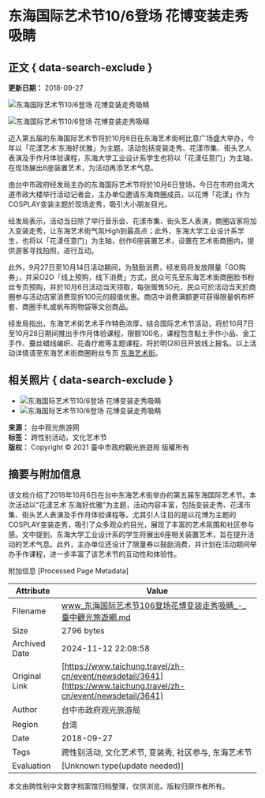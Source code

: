 # 东海国际艺术节10/6登场 花博变装走秀吸睛

## 正文 { data-search-exclude }


**更新日期：** 2018-09-27

![东海国际艺术节10/6登场 花博变装走秀吸睛](https://taichung.travel/content/images/articles/27422/1024x768_image1636736625251698589.jpg)

![东海国际艺术节10/6登场 花博变装走秀吸睛](https://taichung.travel/content/images/articles/27422/640x480_image1636736625251698589.jpg)

迈入第五届的东海国际艺术节将於10月6日在东海艺术街柯比意广场盛大举办，今年以「花漾艺术˙东海好优雅」为主题，活动包括变装走秀、花漾市集、街头艺人表演及手作月体验课程，东海大学工业设计系学生也将以「花漾任意门」为主轴，在现场展出6座装置艺术，为活动再添艺术气息。

由台中市政府经发局主办的东海国际艺术节将於10月6日登场，今日在市府台湾大道市政大楼举行活动记者会，主办单位邀请东海商圈成员，以花博「花漾」作为COSPLAY变装主题於现场走秀，吸引大小朋友目光。

经发局表示，活动当日除了举行音乐会、花漾市集、街头艺人表演，商圈店家将加入变装走秀，让东海艺术街气氛High到最高点；此外，东海大学工业设计系学生，也将以「花漾任意门」为主轴，创作6座装置艺术，设置在艺术街商圈内，提供游客寻找拍照，进行互动。

此外，9月27日至10月14日活动期间，为鼓励消费，经发局将发放限量「GO购券」，并采O2O「线上预购，线下消费」方式，民众可先至东海艺术街商圈脸书粉丝专页预购，并於10月6日活动当天领取，每张贩售50元，民众可於活动当天於商圈参与活动店家消费现折100元的超值优惠。商店中消费满额更可获得限量帆布杯套、商圈手札或帆布购物袋等文创商品。

经发局指出，东海艺术街艺术手作特色浓厚，结合国际艺术节活动，将於10月7日至10月28日期间推出手作月体验课程，限额100名，课程包含黏土手作小品、金工手作、蚕丝蜡线编织、花香疗癒等主题课程，将於明(28)日开放线上报名。以上活动详情请至东海艺术街商圈粉丝专页 [东海艺术街](https://www.facebook.com/ArtStreet.tw/)。

## 相关照片 { data-search-exclude }

- ![东海国际艺术节10/6登场 花博变装走秀吸睛](https://taichung.travel/content/images/articles/27422/640x480_image1636736625251698589.jpg)
- ![东海国际艺术节10/6登场 花博变装走秀吸睛](https://taichung.travel/content/images/articles/27422/640x480_image1636736625251698589.jpg)

**来源：** 台中观光旅游网  
**标签：** 跨性别活动，文化艺术节  
**版权：** Copyright © 2021 臺中市政府觀光旅遊局 版權所有

## 摘要与附加信息

<!-- tcd_abstract -->
该文档介绍了2018年10月6日在台中东海艺术街举办的第五届东海国际艺术节。本次活动以“花漾艺术˙东海好优雅”为主题，活动内容丰富，包括变装走秀、花漾市集、街头艺人表演及手作月体验课程等。尤其引人注目的是以花博为主题的COSPLAY变装走秀，吸引了众多观众的目光，展现了丰富的艺术氛围和社区参与感。文中提到，东海大学工业设计系的学生将展出6座相关装置艺术，旨在提升活动的艺术气息。此外，主办单位还设计了限量券以鼓励消费，并计划在活动期间举办手作课程，进一步丰富了该艺术节的互动性和体验性。
<!-- tcd_abstract_end -->

附加信息 [Processed Page Metadata]

| Attribute       | Value                                  |
|-----------------|----------------------------------------|
| Filename        | www_东海国际艺术节106登场花博变装走秀吸睛_-_臺中觀光旅遊網.md                             |
| Size            | 2796 bytes                           |
| Archived Date   | 2024-11-12 22:08:58                             |
| Original Link   | [https://www.taichung.travel/zh-cn/event/newsdetail/3641](https://www.taichung.travel/zh-cn/event/newsdetail/3641)                       |
| Author          | 台中市政府观光旅游局                               |
| Region          | 台湾                               |
| Date            | 2018-09-27                                 |
| Tags            | 跨性别活动, 文化艺术节, 变装秀, 社区参与, 东海艺术节                                 |
| Evaluation            | [Unknown type(update needed)]                                 |
<!-- tcd_table_end -->

本文由跨性别中文数字档案馆归档整理，仅供浏览。版权归原作者所有。
